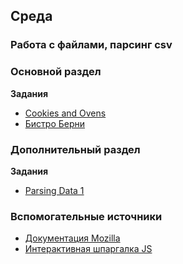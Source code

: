 ## Среда

### Работа с файлами, парсинг csv
### Основной раздел

**Задания**
- [Cookies and Ovens](../../../../cookies-and-ovens-challenge)
- [Бистро Берни](../../../../algorithms-and-oo-checkpoint-challenge)


### Дополнительный раздел

**Задания**
- [Parsing Data 1](../../../../parsing-data-1-csv-in-csv-out-challenge)

### Вспомогательные источники

- [Документация Mozilla](https://developer.mozilla.org/ru/docs/Web/JavaScript)
- [Интерактивная шпаргалка JS](https://htmlcheatsheet.com/js)

